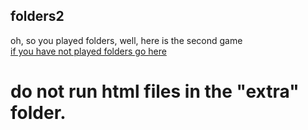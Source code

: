 ## folders2
oh, so you played folders, well, here is the second game<br>
[if you have not played folders go here](https://github.com/PressStart10/folders)<br>
# do not run html files in the "extra" folder.
<!-- oh shit oh oh shit -->
